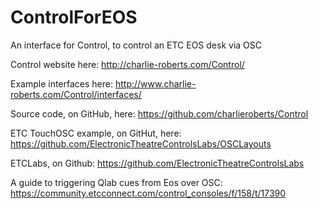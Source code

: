 # ControlForEOS
An interface for Control, to control an ETC EOS desk via OSC

Control website here: http://charlie-roberts.com/Control/

Example interfaces here: http://www.charlie-roberts.com/Control/interfaces/

Source code, on GitHub, here: https://github.com/charlieroberts/Control

ETC TouchOSC example, on GitHut, here: https://github.com/ElectronicTheatreControlsLabs/OSCLayouts

ETCLabs, on Github: https://github.com/ElectronicTheatreControlsLabs

A guide to triggering Qlab cues from Eos over OSC: https://community.etcconnect.com/control_consoles/f/158/t/17390
